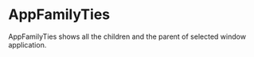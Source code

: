 # AppFamilyTies
AppFamilyTies shows all the children and the parent of selected window application.
